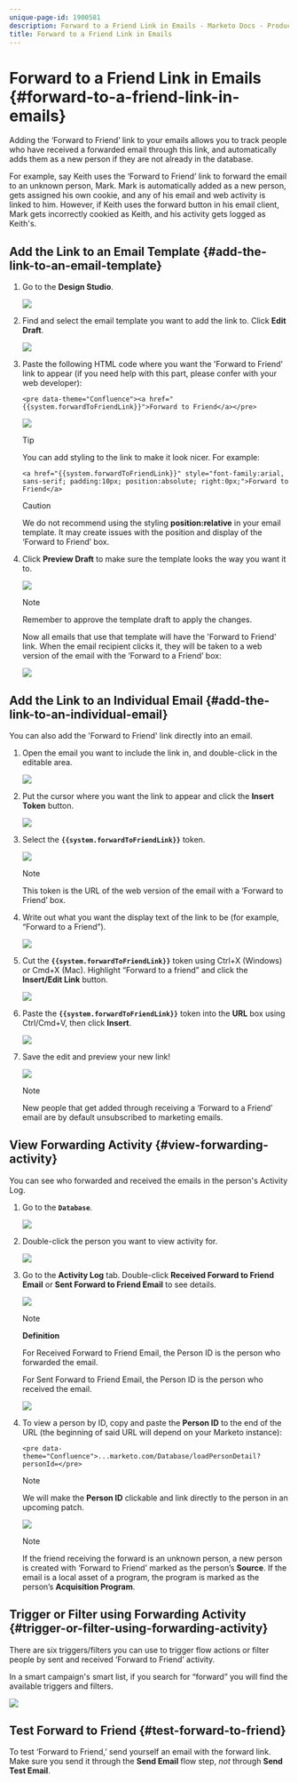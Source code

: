 ```yaml
---
unique-page-id: 1900581
description: Forward to a Friend Link in Emails - Marketo Docs - Product Documentation
title: Forward to a Friend Link in Emails
---
```


# Forward to a Friend Link in Emails {#forward-to-a-friend-link-in-emails}

Adding the ‘Forward to Friend’ link to your emails allows you to track people who have received a forwarded email through this link, and automatically adds them as a new person if they are not already in the database.

For example, say Keith uses the ‘Forward to Friend’ link to forward the email to an unknown person, Mark. Mark is automatically added as a new person, gets assigned his own cookie, and any of his email and web activity is linked to him. However, if Keith uses the forward button in his email client, Mark gets incorrectly cookied as Keith, and his activity gets logged as Keith's.

## Add the Link to an Email Template {#add-the-link-to-an-email-template}

1. Go to the **Design Studio**.

   ![](assets/one-8.png)

1. Find and select the email template you want to add the link to. Click **Edit Draft**.

   ![](assets/two-7.png)

1. Paste the following HTML code where you want the 'Forward to Friend' link to appear (if you need help with this part, please confer with your web developer):

   `<pre data-theme="Confluence"><a href="{{system.forwardToFriendLink}}">Forward to Friend</a></pre>`

   ![](assets/three-7.png)

   >[!TIP]
   >
   >
   >You can add styling to the link to make it look nicer. For example:
   >
   >`<a href="{{system.forwardToFriendLink}}" style="font-family:arial, sans-serif; padding:10px; position:absolute; right:0px;">Forward to Friend</a>`

   >[!CAUTION]
   >
   >We do not recommend using the styling **position:relative** in your email template. It may create issues with the position and display of the ‘Forward to Friend’ box.

1. Click **Preview Draft** to make sure the template looks the way you want it to.

   ![](assets/four-5.png)

   >[!NOTE]
   >
   >Remember to approve the template draft to apply the changes.

   Now all emails that use that template will have the 'Forward to Friend' link. When the email recipient clicks it, they will be taken to a web version of the email with the ‘Forward to a Friend’ box:

   ![](assets/f2afbox.png)

## Add the Link to an Individual Email {#add-the-link-to-an-individual-email}

You can also add the 'Forward to Friend' link directly into an email.

1. Open the email you want to include the link in, and double-click in the editable area.

   ![](assets/five-4.png)

1. Put the cursor where you want the link to appear and click the **Insert Token** button.

   ![](assets/six-2.png)

1. Select the **`{{system.forwardToFriendLink}}`** token.

   ![](assets/seven-1.png)

   >[!NOTE]
   >
   >This token is the URL of the web version of the email with a ‘Forward to Friend’ box.

1. Write out what you want the display text of the link to be (for example, “Forward to a Friend”).

   ![](assets/seven-1.png)

1. Cut the **`{{system.forwardToFriendLink}}`** token using Ctrl+X (Windows) or Cmd+X (Mac). Highlight “Forward to a friend” and click the **Insert/Edit Link** button.

   ![](assets/eight-1.png)

1. Paste the **`{{system.forwardToFriendLink}}`** token into the **URL** box using Ctrl/Cmd+V, then click **Insert**.

   ![](assets/nine.png)

1. Save the edit and preview your new link!

   ![](assets/ten-1.png)

   >[!NOTE]
   >
   >New people that get added through receiving a ‘Forward to a Friend’ email are by default unsubscribed to marketing emails.

## View Forwarding Activity {#view-forwarding-activity}

You can see who forwarded and received the emails in the person's Activity Log.

1. Go to the **`Database`**.

   ![](assets/db.png)

1. Double-click the person you want to view activity for.

   ![](assets/fourteen.png)

1. Go to the **Activity Log** tab. Double-click **Received Forward to Friend Email** or **Sent Forward to Friend Email** to see details.

   ![](assets/fifteen.png)

   >[!NOTE]
   >
   >**Definition**
   >
   >For Received Forward to Friend Email, the Person ID is the person who forwarded the email.
   >
   >For Sent Forward to Friend Email, the Person ID is the person who received the email.

   ![](assets/sixteen.png)

1. To view a person by ID, copy and paste the **Person ID** to the end of the URL (the beginning of said URL will depend on your Marketo instance):

   `<pre data-theme="Confluence">...marketo.com/Database/loadPersonDetail?personId=</pre>`

   >[!NOTE]
   >
   >We will make the **Person ID** clickable and link directly to the person in an upcoming patch.

   ![](assets/seventeen.png)

   >[!NOTE]
   >
   >If the friend receiving the forward is an unknown person, a new person is created with ‘Forward to Friend’ marked as the person’s **Source**.
   >If the email is a local asset of a program, the program is marked as the person’s **Acquisition Program**.

## Trigger or Filter using Forwarding Activity {#trigger-or-filter-using-forwarding-activity}

There are six triggers/filters you can use to trigger flow actions or filter people by sent and received ‘Forward to Friend’ activity.

In a smart campaign's smart list, if you search for “forward” you will find the available triggers and filters.

![](assets/nineteen.png)

## Test Forward to Friend {#test-forward-to-friend}

To test ‘Forward to Friend,’ send yourself an email with the forward link. Make sure you send it through the **Send Email** flow step, *not* through **Send Test Email**.
